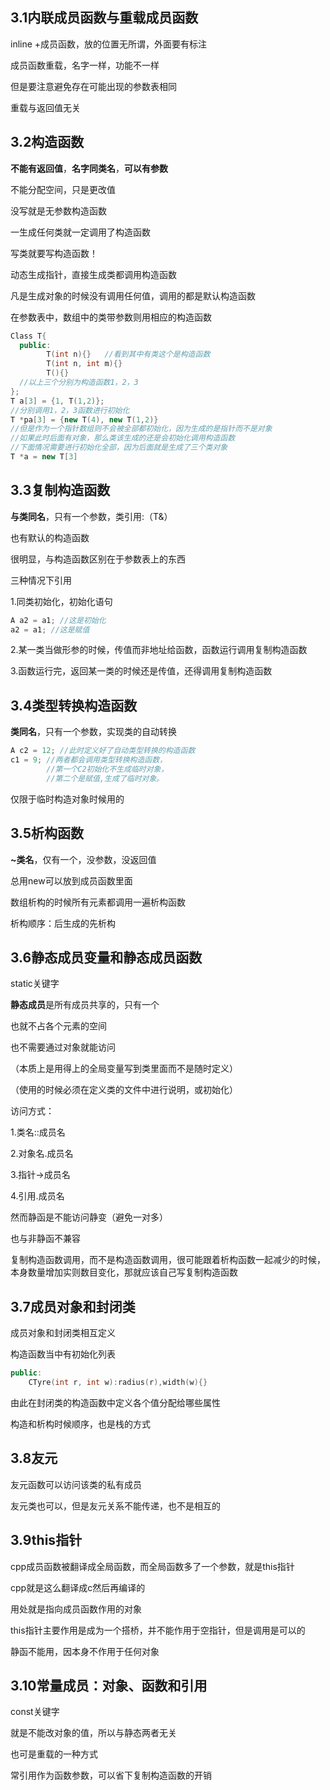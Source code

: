 ## 3.1内联成员函数与重载成员函数

inline +成员函数，放的位置无所谓，外面要有标注

成员函数重载，名字一样，功能不一样

但是要注意避免存在可能出现的参数表相同

重载与返回值无关

## 3.2构造函数

**不能有返回值**，**名字同类名**，**可以有参数**

不能分配空间，只是更改值

没写就是无参数构造函数

一生成任何类就一定调用了构造函数

写类就要写构造函数！

 

动态生成指针，直接生成类都调用构造函数



凡是生成对象的时候没有调用任何值，调用的都是默认构造函数



在参数表中，数组中的类带参数则用相应的构造函数

```c++
Class T{
  public:
  		T(int n){}   //看到其中有类这个是构造函数
  		T(int n, int m){}
  		T(){}
  //以上三个分别为构造函数1，2，3
};
T a[3] = {1, T(1,2)};
//分别调用1，2，3函数进行初始化
T *pa[3] = {new T(4), new T(1,2)}
//但是作为一个指针数组则不会被全部都初始化，因为生成的是指针而不是对象
//如果此时后面有对象，那么类该生成的还是会初始化调用构造函数
//下面情况需要进行初始化全部，因为后面就是生成了三个类对象
T *a = new T[3]
```



## 3.3复制构造函数

**与类同名**，只有一个参数，类引用:（T&）

也有默认的构造函数

很明显，与构造函数区别在于参数表上的东西



三种情况下引用

1.同类初始化，初始化语句

```c++
A a2 = a1; //这是初始化
a2 = a1; //这是赋值
```



2.某一类当做形参的时候，传值而非地址给函数，函数运行调用复制构造函数

3.函数运行完，返回某一类的时候还是传值，还得调用复制构造函数



## 3.4类型转换构造函数

**类同名**，只有一个参数，实现类的自动转换

```c++
A c2 = 12; //此时定义好了自动类型转换的构造函数
c1 = 9; //两者都会调用类型转换构造函数，
		//第一个C2初始化不生成临时对象，
        //第二个是赋值,生成了临时对象。
```

仅限于临时构造对象时候用的

## 3.5析构函数

**~类名**，仅有一个，没参数，没返回值

总用new可以放到成员函数里面



数组析构的时候所有元素都调用一遍析构函数

析构顺序：后生成的先析构

## 3.6静态成员变量和静态成员函数

static关键字

**静态成员**是所有成员共享的，只有一个

也就不占各个元素的空间

也不需要通过对象就能访问

（本质上是用得上的全局变量写到类里面而不是随时定义）

（使用的时候必须在定义类的文件中进行说明，或初始化）



访问方式：

1.类名::成员名

2.对象名.成员名

3.指针->成员名

4.引用.成员名



然而静函是不能访问静变（避免一对多）

也与非静函不兼容



复制构造函数调用，而不是构造函数调用，很可能跟着析构函数一起减少的时候，本身数量增加实则数目变化，那就应该自己写复制构造函数



## 3.7成员对象和封闭类

成员对象和封闭类相互定义

构造函数当中有初始化列表

```c++
public:
	CTyre(int r, int w):radius(r),width(w){}
```

由此在封闭类的构造函数中定义各个值分配给哪些属性

构造和析构时候顺序，也是栈的方式



## 3.8友元

友元函数可以访问该类的私有成员



友元类也可以，但是友元关系不能传递，也不是相互的



## 3.9this指针

cpp成员函数被翻译成全局函数，而全局函数多了一个参数，就是this指针

cpp就是这么翻译成c然后再编译的



用处就是指向成员函数作用的对象



this指针主要作用是成为一个搭桥，并不能作用于空指针，但是调用是可以的

静函不能用，因本身不作用于任何对象



## 3.10常量成员：对象、函数和引用

const关键字



就是不能改对象的值，所以与静态两者无关



也可是重载的一种方式



常引用作为函数参数，可以省下复制构造函数的开销
























